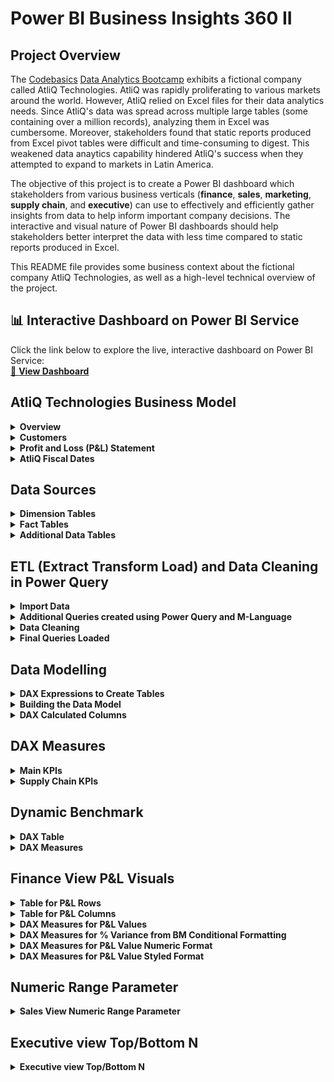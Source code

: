 # Power BI Business Insights 360 II

## Project Overview
The [Codebasics](https://codebasics.io/) [Data Analytics Bootcamp](https://codebasics.io/bootcamps/data-analytics-bootcamp-with-practical-job-assistance) exhibits a fictional company called AtliQ Technologies. AtliQ was rapidly proliferating to various markets around the world. However, AtliQ relied on Excel files for their data analytics needs. Since AtliQ's data was spread across multiple large tables (some containing over a million records), analyzing them in Excel was cumbersome. Moreover, stakeholders found that static reports produced from Excel pivot tables were difficult and time-consuming to digest. This weakened data anaytics capability hindered AtliQ's success when they attempted to expand to markets in Latin America.

The objective of this project is to create a Power BI dashboard which stakeholders from various business verticals (**finance**, **sales**, **marketing**, **supply chain**, and **executive**) can use to effectively and efficiently gather insights from data to help inform important company decisions. The interactive and visual nature of Power BI dashboards should help stakeholders better interpret the data with less time compared to static reports produced in Excel.

This README file provides some business context about the fictional company AtliQ Technologies, as well as a high-level technical overview of the project.


## 📊 Interactive Dashboard on Power BI Service
Click the link below to explore the live, interactive dashboard on Power BI Service:<br>
[🔗 **View Dashboard**](https://app.powerbi.com/view?r=eyJrIjoiN2JkNjFkYWEtZGJjNi00MTAwLTg4NjEtOTAyMjFjZmM4ZGZlIiwidCI6ImM2ZTU0OWIzLTVmNDUtNDAzMi1hYWU5LWQ0MjQ0ZGM1YjJjNCJ9&pageName=c560809d0bd55033207c)
<br>



## AtliQ Technologies Business Model

<details>
  <summary><b>Overview</b></summary>

AtliQ manufactures computer hardware **products** (e.g., mouse, keyboard, printer, monitor) and then sells them to various **customers** which are stores such as Amazon and Best Buy. Hence, AtliQ's customers are in the form of <ins>store businesses</ins> (e.g., Amazon, Best Buy) and should not be confused with customers in the form of people (i.e., the people purchasing products from Amazon or Best Buy).

</details>

<details>
  <summary><b>Customers</b></summary>

AtliQ's customers are categorized into two different **platforms**:
1. Brick & Motar
   * stores that have physical location(s)
2. E-Commerce
   * stores which only sell products online

AtliQ's customers are categorized into three different **channels**:
1. Retailer
   * Stores not owned by AtliQ (e.g. Amazon, Best Buy)
3. Direct
   * Stores owned by AtliQ. These are AltiQ Exclusive and AtliQ E-Store.
5. Distributor
   * Some markets have laws/regulations which only allow AtliQ to sell products to a distributor type customer within that market. AtliQ sells products to the distributor; the distributor then sells the products to various stores within that market.

</details>

<details>
  <summary><b>Profit and Loss (P&L) Statement</b></summary>

This simplified P&L statement should give a better understanding of AtliQ's business model. In this example, the P&L values are derived from one sale transaction of one product being sold to one customer.
| Line Item | Description | P & L Value Formula | P&L Value Calculation | P & L Value |
| :- | :- | :- | :- | -: |
| Gross Price |  The base price of a product | not applicable | `not applicable` | `$50.00` |
| Pre-Invoice Deduction | For every fiscal year, the sales team determines a<br>pre-invoice deduction percentage for each<br><ins>specific customer</ins>. The pre-invoice deduction<br>percentage is based on AtliQ's relationship and<br>experience with the customer. The pre-invoice<br>deduction is applied to the gross price of the<br>product before it is billed to the customer. In this<br>example, the customer receives a pre-invoice<br>deduction of 10% of gross price. | (Gross Price $) *<br> (Pre&nbsp;Invoice&nbsp;Deduction&nbsp;%) | `$50.00` *<br>`0.10` | `$5.00` |
| Net Invoice Sales | The amount of money that is billed to the<br>customer to obtain the product, after<br>pre invoice deductions are subtracted<br>from gross price. | (Gross Price $) -<br>(Pre&nbsp;Invoice Deduction $) | `$50.00` -<br>`$5.00` | `$45.00` |
| Post-Invoice Deudctions | For&nbsp;each&nbsp;calendar&nbsp;month,&nbsp;the&nbsp;sales&nbsp;team<br>determines&nbsp;a&nbsp;post-invoice&nbsp;deduction&nbsp;percentage<br>based&nbsp;on&nbsp;a&nbsp;<ins>specific&nbsp;customer&nbsp;and&nbsp;product</ins>.&nbsp;For<br>example,&nbsp;if&nbsp;AtliQ&nbsp;sells&nbsp;a&nbsp;product&nbsp;to&nbsp;a&nbsp;customer<br>and&nbsp;that&nbsp;customer&nbsp;agrees&nbsp;to&nbsp;display&nbsp;the&nbsp;product&nbsp;at<br>a&nbsp;prime&nbsp;location&nbsp;within&nbsp;the&nbsp;store&nbsp;during&nbsp;a<br>specific&nbsp;calendar&nbsp;month,&nbsp;AtliQ&nbsp;may&nbsp;pay&nbsp;that<br>customer&nbsp;a&nbsp;post-invoice&nbsp;deduction.&nbsp;AtliQ&nbsp;pays&nbsp;a<br>post-invoice&nbsp;deduction&nbsp;amount&nbsp;as&nbsp;a&nbsp;rebate&nbsp;to&nbsp;the<br>customer&nbsp;after&nbsp;net&nbsp;invoice&nbsp;sales.&nbsp;In&nbsp;this&nbsp;example,<br>the&nbsp;customer&nbsp;receives&nbsp;a&nbsp;post-invoice&nbsp;deduction&nbsp;of<br>20%&nbsp;of&nbsp;net&nbsp;invoice&nbsp;sales. | not applicable | `$45.00` *<br>`0.20` | `$9.00` |
| Net Sales | AtliQ's Revenue | (Net Invoice Sales $) -<br>(Post-Invoice Deudctions $) | `$45.00` -<br>`$9.00` | `$36.00` |
| Cost of Goods Sold (COGS $) | Expenses AtliQ incurs such as manufacturing<br>products, shipping products, and storing products<br>in warehouses. | (Manufacturing Cost $) +<br>(Freight Cost $) +<br>(Other COGS $) | `not applicable` | `$16.00` |
| Gross Margin | AtliQ's Profit after deducing COGS from Net Sales. | (Net Sales $) -<br>(COGS $) | `$36.00` -<br>`$16.00` | `$20.00` |
| Operational Expenses | Expenses AtliQ incurs from activities such as<br>advertising and promotions of products<br>performed by the marketing team. | (Ads & Promotions $) +<br>(Other&nbsp;Operational&nbsp;Expense&nbsp;$) | `not applicable` | `$15.00` |
| Net Profit | AtliQ's Profit after deducting operational expenses<br>from gross margin. | (Gross Margin $) -<br>(Operational Expenses $) | `$20.00` -<br>`$15.00` | `$5.00` |

</details>


<details>
  <summary><b>AtliQ Fiscal Dates</b></summary>

AtliQ's fiscal year begins in September and ends in August the following year. The example below shows AtliQ's fiscal dates for fiscal year 2021 compared to calendar dates.
| 	Calendar Month and Year	 | 	AtliQ Fiscal Year	 | 	AtliQ Fiscal Month Number | 	AtliQ Fiscal Quarter	 |
| 	-:	 | 	-:	 | 	-:	 | 	-:	 |
| 	September 2020	 | 	2021	 | 	1	 | 	Q1	 |
| 	October 2020	 | 	2021	 | 	2	 | 	Q1	 |
| 	November 2020	 | 	2021	 | 	3	 | 	Q1	 |
| 	December 2020	 | 	2021	 | 	4	 | 	Q2	 |
| 	January 2021	 | 	2021	 | 	5	 | 	Q2	 |
| 	February 2021	 | 	2021	 | 	6	 | 	Q2	 |
| 	March 2021	 | 	2021	 | 	7	 | 	Q3	 |
| 	April 2021	 | 	2021	 | 	8	 | 	Q3	 |
| 	May 2021	 | 	2021	 | 	9	 | 	Q3	 |
| 	June 2021	 | 	2021	 | 	10	 | 	Q4	 |
| 	July 2021	 | 	2021	 | 	11	 | 	Q4	 |
| 	August 2021	 | 	2021	 | 	12	 | 	Q4	 |

</details>




## Data Sources

<details>
  <summary><b>Dimension Tables</b></summary>

AtliQ's data engineers prepared various dimension tables and stored them in a MySQL database schema. Sample records from each dimension table are provided below.

**dim_market**
| market | sub_zone | region |
| :- | :- | :- |
| Japan | ROA | APAC |
| Sweden | NE | EU |
| Brazil | LATAM | LATAM |

Notes:
* `market` is a primary key field.

**dim_customer**
| customer_code | customer         | market       | platform        | channel    |
|:--------------|:-----------------|:-------------|:-----------------|:-----------|
| 90022081      | Amazon           | USA          | E-Commerce       | Retailer   |
| 90023023      | Amazon           | Canada       | E-Commerce       | Retailer   |
| 90004067      | Amazon           | Japan        | E-Commerce       | Retailer   |
| 90022082      | Amazon           | USA          | E-Commerce       | Retailer   |
| 90023030      | Amazon           | Canada       | E-Commerce       | Retailer   |
| 90004068      | Amazon           | Japan        | E-Commerce       | Retailer   |
| 90006156      | Amazon           | Philiphines  | E-Commerce       | Retailer   |
| 90007197      | Amazon           | South Korea  | E-Commerce       | Retailer   |
| 70022085      | Atliq e Store    | USA          | E-Commerce       | Direct     |
| 70023032      | Atliq e Store    | Canada       | E-Commerce       | Direct     |
| 70004070      | Atliq e Store    | Japan        | E-Commerce       | Direct     |
| 70006158      | Atliq e Store    | Philiphines  | E-Commerce       | Direct     |
| 70007199      | Atliq e Store    | South Korea  | E-Commerce       | Direct     |
| 70022084      | AltiQ Exclusive  | USA          | Brick & Mortar   | Direct     |
| 70023031      | AltiQ Exclusive  | Canada       | Brick & Mortar   | Direct     |
| 70004069      | AltiQ Exclusive  | Japan        | Brick & Mortar   | Direct     |
| 70006157      | AltiQ Exclusive  | Philiphines  | Brick & Mortar   | Direct     |
| 70007198      | AltiQ Exclusive  | South Korea  | Brick & Mortar   | Direct     |
| 90022078      | Costco           | USA          | Brick & Mortar   | Retailer   |
| 90023027      | Costco           | Canada       | Brick & Mortar   | Retailer   |
| 90022080      | Staples          | USA          | Brick & Mortar   | Retailer   |
| 90023029      | Staples          | Canada       | Brick & Mortar   | Retailer   |
| 80001019      | Neptune          | China        | Brick & Mortar   | Distributor|
| 80006154      | Synthetic        | Philiphines  | Brick & Mortar   | Distributor|

Notes:
`customer_code` is a primary key field. 

**dim_product**
| product_code  | division | segment     | category                     | product           | variant        |
|:--------------|:---------|:------------|:-----------------------------|:------------------|:---------------|
| A0721150401   | P & A    | Peripherals | Graphic Card                 | AQ GT 21          | Standard       |
| A0721150402   | P & A    | Peripherals | Graphic Card                 | AQ GT 21          | Plus 1         |
| A0721150403   | P & A    | Peripherals | Graphic Card                 | AQ GT 21          | Plus 2         |
| A0721150404   | P & A    | Peripherals | Graphic Card                 | AQ GT 21          | Premium        |
| A3119150301   | P & A    | Accessories | Keyboard                     | AQ Gamers         | Standard 1     |
| A3119150302   | P & A    | Accessories | Keyboard                     | AQ Gamers         | Standard 2     |
| A3119150303   | P & A    | Accessories | Keyboard                     | AQ Gamers         | Plus 1         |
| A3120150304   | P & A    | Accessories | Keyboard                     | AQ Gamers         | Plus 2         |
| A3120150305   | P & A    | Accessories | Keyboard                     | AQ Gamers         | Premium 1      |
| A3120150306   | P & A    | Accessories | Keyboard                     | AQ Gamers         | Premium 2      |
| A4118110101   | PC       | Notebook    | Personal Laptop              | AQ Aspiron        | Standard Grey  |
| A4118110102   | PC       | Notebook    | Personal Laptop              | AQ Aspiron        | Standard Blue  |
| A4118110103   | PC       | Notebook    | Personal Laptop              | AQ Aspiron        | Standard Red   |
| A4118110104   | PC       | Notebook    | Personal Laptop              | AQ Aspiron        | Plus Grey      |
| A4118110105   | PC       | Notebook    | Personal Laptop              | AQ Aspiron        | Plus Blue      |
| A4118110106   | PC       | Notebook    | Personal Laptop              | AQ Aspiron        | Plus Red       |
| A4118110107   | PC       | Notebook    | Personal Laptop              | AQ Aspiron        | Premium Black  |
| A6419160301   | N & S    | Storage     | External Solid State Drives  | AQ Clx1           | Standard       |
| A6419160302   | N & S    | Storage     | External Solid State Drives  | AQ Clx1           | Plus           |
| A6419160303   | N & S    | Storage     | External Solid State Drives  | AQ Clx1           | Premium        |
| A7118160101   | N & S    | Networking  | Wi fi extender               | AQ Wi Power Dx1   | Standard       |
| A7119160102   | N & S    | Networking  | Wi fi extender               | AQ Wi Power Dx1   | Plus           |
| A7119160103   | N & S    | Networking  | Wi fi extender               | AQ Wi Power Dx1   | Premium        |

Notes:
`product_code` is a primary key field.

</details>


<details>
  <summary><b>Fact Tables</b></summary>

AtliQ's data engineers prepared various fact tables and stored them in a MySQL database schema. Sample records from each fact table are provided below.

**fact_forecast_monthly**
| date       | product_code  | division | category                   | product     | customer_code | customer_name         | market    | platform      | channel  | forecast_quantity |
|-----------:|:--------------|:---------|:---------------------------|:------------|:--------------|:----------------------|:----------|:--------------|:---------|------------------:|
| 2019-09-01 | A6218160101   | N & S    | External Solid State Drives | AQ Digit SSD| 70008169      | AltiQ Exclusive       | Australia | Brick & Mortar| Direct   | 318               |
| 2019-09-01 | A6218160101   | N & S    | External Solid State Drives | AQ Digit SSD| 90008165      | Forward Stores        | Australia | Brick & Mortar| Retailer | 69                |
| 2019-09-01 | A6218160101   | N & S    | External Solid State Drives | AQ Digit SSD| 90008166      | Sound                 | Australia | Brick & Mortar| Retailer | 269               |
| 2019-09-01 | A6218160101   | N & S    | External Solid State Drives | AQ Digit SSD| 90008167      | Electricalsocity      | Australia | Brick & Mortar| Retailer | 215               |
| 2019-09-01 | A6218160101   | N & S    | External Solid State Drives | AQ Digit SSD| 70008170      | Atliq e Store         | Australia | E-Commerce    | Direct   | 504               |
| 2019-09-01 | A6218160101   | N & S    | External Solid State Drives | AQ Digit SSD| 90020097      | Atlas Stores          | Austria   | Brick & Mortar| Retailer | 7                 |
| 2019-09-01 | A6218160101   | N & S    | External Solid State Drives | AQ Digit SSD| 90020098      | Electricalsquipo Stores| Austria   | Brick & Mortar| Retailer | 2                 |
| 2019-09-01 | A6218160101   | N & S    | External Solid State Drives | AQ Digit SSD| 90020099      | Integration Stores    | Austria   | Brick & Mortar| Retailer | 2                 |
| 2019-09-01 | A6218160101   | N & S    | External Solid State Drives | AQ Digit SSD| 90020101      | Euronics              | Austria   | Brick & Mortar| Retailer | 3                 |
| 2019-09-01 | A6218160101   | N & S    | External Solid State Drives | AQ Digit SSD| 90020102      | Fnac-Darty            | Austria   | Brick & Mortar| Retailer | 7                 |

Notes:
* This table contains data on the forecasted quantity of sold products for specific customers, on a monthly level
* The data engineer provided this table in **denormalized** format
* The columns `date`, `product_code`, and `customer_code` make up a **composite primary key**
* Data for monthly forecast of quantity of products sold is available from the beginning of fiscal year 2018 to the end of fiscal year 2022 (September 2017 - August 2022)


**fact_sales_monthly**
| date       | product_code  | division | category                   | product     | customer_code | customer_name         | market    | platform      | channel  | sold_quantity |
|-----------:|:--------------|:---------|:---------------------------|:------------|:--------------|:----------------------|:----------|:--------------|:---------|--------------:|
| 2019-09-01 | A6218160101   | N & S    | External Solid State Drives | AQ Digit SSD| 70008169      | AltiQ Exclusive       | Australia | Brick & Mortar| Direct   | 158           |
| 2019-09-01 | A6218160101   | N & S    | External Solid State Drives | AQ Digit SSD| 90008165      | Forward Stores        | Australia | Brick & Mortar| Retailer | 348           |
| 2019-09-01 | A6218160101   | N & S    | External Solid State Drives | AQ Digit SSD| 90008166      | Sound                 | Australia | Brick & Mortar| Retailer | 243           |
| 2019-09-01 | A6218160101   | N & S    | External Solid State Drives | AQ Digit SSD| 90008167      | Electricalsocity      | Australia | Brick & Mortar| Retailer | 261           |
| 2019-09-01 | A6218160101   | N & S    | External Solid State Drives | AQ Digit SSD| 70008170      | Atliq e Store         | Australia | E-Commerce    | Direct   | 138           |
| 2019-09-01 | A6218160101   | N & S    | External Solid State Drives | AQ Digit SSD| 90020097      | Atlas Stores          | Austria   | Brick & Mortar| Retailer | 2             |
| 2019-09-01 | A6218160101   | N & S    | External Solid State Drives | AQ Digit SSD| 90020098      | Electricalsquipo Stores| Austria   | Brick & Mortar| Retailer | 6             |
| 2019-09-01 | A6218160101   | N & S    | External Solid State Drives | AQ Digit SSD| 90020099      | Integration Stores    | Austria   | Brick & Mortar| Retailer | 4             |
| 2019-09-01 | A6218160101   | N & S    | External Solid State Drives | AQ Digit SSD| 90020101      | Euronics              | Austria   | Brick & Mortar| Retailer | 3             |
| 2019-09-01 | A6218160101   | N & S    | External Solid State Drives | AQ Digit SSD| 90020102      | Fnac-Darty            | Austria   | Brick & Mortar| Retailer | 6             |


Notes:
* This table contains data on the actual sold quantity of products for specific customers, on a monthly level
* The data engineer provided this table in **denormalized** format
* The columns `date`, `product_code`, and `customer_code` make up a **composite primary key**
* Data for monthly quantity of products actually sold is available from the beginning of fiscal year 2018 (September 2017) to December 2021


**freight_cost**
| 	market	 | 	fiscal_year	 | 	freight_pct	 | 	other_cost_pct	 |
| 	:-	 | 	-:	 | 	-:	 | 	-:	 |
| 	Australia	 | 	2018	 | 	0.0188	 | 	0.005	 |
| 	Australia	 | 	2019	 | 	0.0304	 | 	0.0048	 |
| 	Australia	 | 	2020	 | 	0.0254	 | 	0.0043	 |
| 	Australia	 | 	2021	 | 	0.0254	 | 	0.0043	 |
| 	Australia	 | 	2022	 | 	0.0254	 | 	0.0043	 |
| 	Bangladesh	 | 	2018	 | 	0.0219	 | 	0.0058	 |
| 	Bangladesh	 | 	2019	 | 	0.0249	 | 	0.0053	 |
| 	Bangladesh	 | 	2020	 | 	0.0258	 | 	0.0035	 |
| 	Bangladesh	 | 	2021	 | 	0.0258	 | 	0.0035	 |
| 	Bangladesh	 | 	2022	 | 	0.0258	 | 	0.0035	 |

Notes:
* Freight cost is one component of COGS. This table contains data at a fiscal year level on freight cost (as a percentage of net sales) for each specific market.
* The columns `market` and `fiscal_year` make up a **composite primary key**


**gross_price**
| product_code  | fiscal_year | gross_price |
|:--------------|------------:|------------:|
| A0118150103   | 2018        | 19.363      |
| A0118150103   | 2019        | 19.3442     |
| A0118150103   | 2020        | 22.1317     |
| A0118150103   | 2021        | 21.7795     |
| A0118150103   | 2022        | 23.992      |
| A0118150104   | 2018        | 19.5743     |
| A0118150104   | 2019        | 18.5072     |
| A0118150104   | 2020        | 20.7734     |
| A0118150104   | 2021        | 22.9729     |
| A0118150104   | 2022        | 23.6298     |

Notes:
* Gross price is the base price of a product. This table contains data on the gross price of each specific product on a fiscal year level. 
* The columns `product_code` and `fiscal_year` make up a **composite primary key**


**manufacturing_cost**
| product_code  | cost_year | manufacturing_cost |
|:--------------|----------:|-------------------:|
| A0118150103   | 2018      | 5.9469             |
| A0118150103   | 2019      | 5.5306             |
| A0118150103   | 2020      | 6.3264             |
| A0118150103   | 2021      | 6.59               |
| A0118150103   | 2022      | 7.1831             |
| A0118150104   | 2018      | 5.8958             |
| A0118150104   | 2019      | 5.4242             |
| A0118150104   | 2020      | 6.4789             |
| A0118150104   | 2021      | 6.8199             |
| A0118150104   | 2022      | 7.3655             |

Notes:
* Manufacturing cost is one component of COGS. This table contains data at a fiscal year level on manufacturing cost ($) for one unit quantity of each specific product.
* The columns `product_code` and `cost_year` make up a **composite primary key**.



**post_invoice_deductions**
| customer_code | product_code   | date       | discounts_pct | other_deductions_pct |
|:--------------|:---------------|-----------:|--------------:|---------------------:|
| 70002017      | A0118150103    | 2021-09-01 | 0.284819951   | 0.070015705          |
| 70002017      | A0118150103    | 2021-10-01 | 0.221476421   | 0.097933181          |
| 70002017      | A0118150104    | 2021-09-01 | 0.243071646   | 0.071690918          |
| 70002017      | A0118150104    | 2021-10-01 | 0.280381778   | 0.099631078          |
| 70002017      | A0219150201    | 2021-09-01 | 0.256135122   | 0.066692363          |
| 70002017      | A0219150201    | 2021-10-01 | 0.268149981   | 0.077287177          |

Notes:
* This table contains data on post invoice deductions (as a percentage of net invoice sales) of a product for a specific customer, on a monthly level.
* The columns `customer_code`, `product_code` and `date` make up a **composite primary key**.

**pre_invoice_deductions**
| customer_code | fiscal_year | pre_invoice_discount_pct |
|:--------------|------------:|--------------------------:|
| 70002017      | 2018        | 0.0824421975              |
| 70002017      | 2019        | 0.0776586135              |
| 70002017      | 2020        | 0.0734578107              |
| 70002017      | 2021        | 0.0702694757              |
| 70002017      | 2022        | 0.1056778298              |
| 70002018      | 2018        | 0.2955677085              |
| 70002018      | 2019        | 0.2576548034              |
| 70002018      | 2020        | 0.2254809791              |
| 70002018      | 2021        | 0.2061071236              |
| 70002018      | 2022        | 0.2930927104              |

Notes:
* This table contains data on pre invoice deductions (as a percentage of gross price) for each specific customer, on a fiscal year level.
* The columns `customer_code`, and `fiscal_year` make up a **composite primary key**.

</details>



<details>
  <summary><b>Additional Data Tables</b></summary>

### Additional Data Tables
Additional data tables were provided in stakeholder meetings. Sample records from each table are provided below.

**operational_expenses**
| 	market	 | 	fiscal_year	 | 	ads_promotions_pct	 | 	other_operational_expense_pct	 |
| 	:-	 | 	-:	 | 	-:	 | 	-:	 |
| 	Brazil	 | 	2018	 | 	0.11178	 | 	0.17172	 |
| 	Brazil	 | 	2019	 | 	0.156975	 | 	0.21147	 |
| 	Brazil	 | 	2020	 | 	0.14214	 | 	0.185606	 |
| 	Brazil	 | 	2021	 | 	0.1451875	 | 	0.203414	 |
| 	Brazil	 | 	2022	 | 	0.18952	 | 	0.196524	 |
| 	Canada	 | 	2018	 | 	0.141264	 | 	0.363528	 |
| 	Canada	 | 	2019	 | 	0.125895	 | 	0.27489	 |
| 	Canada	 | 	2020	 | 	0.101043	 | 	0.231132	 |
| 	Canada	 | 	2021	 | 	0.143117	 | 	0.283305	 |
| 	Canada	 | 	2022	 | 	0.314356	 | 	0.365959	 |

Notes:
* Provided in .csv format
* This table contains data on operational expenses (as a percentage of net sales) for each specific market, on a fiscal year level.
* The columns `market`, and `fiscal_year` make up a **composite primary key**.

**targets**
| 	market	 | 	month	 | 	ns_target	 | 	gm_target	 | 	np_target	 |
| 	:-	 | 	-:	 | 	-:	 | 	-:	 | 	-:	 |
| 	France	 | 	9/1/2021	 | 	$10,198,819.89	 | 	$3,346,388.95	 | 	-$725,768.42	 |
| 	France	 | 	10/1/2021	 | 	$15,549,771.95	 | 	$4,403,518.54	 | 	-$1,422,866.33	 |
| 	France	 | 	11/1/2021	 | 	$15,904,636.14	 | 	$6,218,833.51	 | 	-$916,393.33	 |
| 	France	 | 	12/1/2021	 | 	$17,697,536.05	 | 	$4,805,448.09	 | 	-$1,607,007.06	 |
| 	Indonesia	 | 	9/1/2021	 | 	$8,064,974.87	 | 	$2,796,600.63	 | 	-$1,089,126.47	 |
| 	Indonesia	 | 	10/1/2021	 | 	$10,900,556.90	 | 	$3,853,546.03	 | 	-$1,278,820.63	 |
| 	Indonesia	 | 	11/1/2021	 | 	$11,918,830.63	 | 	$4,232,776.48	 | 	-$1,673,999.76	 |
| 	Indonesia	 | 	12/1/2021	 | 	$12,657,658.69	 | 	$4,186,339.00	 | 	-$2,248,949.51	 |

Notes:
* Provided in .xlsx format
* Target data only available for fiscal year 2022
* This table contains data on benchmark targets set by AtliQ (for net sales, gross margin, and net profit). Target data is available for each specific market on a monthly level.
* The columns `market`, and `month` make up a **composite primary key**.

**marketshare**
| 	sub_zone	 | 	category	 | 	fy_desc	 | 	total_market_sales_$	 | 	atliq_sales_$	 | 	dale_sales_$	 | 	innovo_sales_$	 | 	pacer_sales_$	 | 	bp_sales_$	 | 	others_sales_$	 |
| 	:-	 | 	:-	 | 	-:	 | 	-:	 | 	-:	 | 	-:	 | 	-:	 | 	-:	 | 	-:	 | 	-:	 |
| 	LATAM	 | 	Business&nbsp;Laptop	 | 	2019	 | 	1084.4776	 | 	0.286	 | 	255.9367136	 | 	117.7308883	 | 	82.41162178	 | 	57.68813525	 | 	570.4242411	 |
| 	LATAM	 | 	Business Laptop	 | 	2020	 | 	1523.0215	 | 	1.04346	 | 	319.834515	 | 	102.3470448	 | 	84.94804718	 | 	54.24393374	 | 	960.6044993	 |
| 	LATAM	 | 	Business Laptop	 | 	2021	 | 	1813.3458	 | 	1.34904	 | 	377.1759264	 | 	128.239815	 | 	93.61506493	 | 	55.14312044	 | 	1157.822833	 |
| 	LATAM	 | 	Business Laptop	 | 	2022	 | 	2782.7793	 | 	10.44978	 | 	550.9903014	 | 	333.3491323	 | 	136.6731443	 | 	350.016589	 | 	1401.300353	 |
| 	LATAM	 | 	Gaming Laptop	 | 	2019	 | 	1178.78	 | 	0.05588	 | 	278.19208	 | 	111.276832	 | 	50.0745744	 | 	57.86395264	 | 	681.316681	 |
| 	LATAM	 | 	Gaming Laptop	 | 	2020	 | 	1799.9345	 | 	0.15862	 | 	435.584149	 | 	150.2765314	 | 	132.2433476	 | 	94.67421479	 | 	986.9976372	 |
| 	LATAM	 | 	Gaming Laptop	 | 	2021	 | 	2417.7944	 | 	0.83688	 | 	469.0521136	 | 	197.0018877	 | 	133.9612836	 | 	161.5415479	 | 	1455.400687	 |
| 	LATAM	 | 	Gaming Laptop	 | 	2022	 | 	3091.977	 | 	8.40752	 | 	927.5931	 | 	389.589102	 | 	179.2109869	 | 	331.1507367	 | 	1256.025554	 |

Notes:
* Provided in .xlsx format
* This table contains data on the marketshare of various personal computer (PC) manufacturers (atliq, dale, innovo, pacer, bp). This marketshare data is available for each specific sub zone, product category (PC type product categories only) and fiscal year.
</details>











## ETL (Extract Transform Load) and Data Cleaning in Power Query


<details>
  <summary><b>Import Data</b></summary>

The data tables from MySQL, .csv, and .xlsx were imported into **Power Query**:</br>
![image alt](https://raw.githubusercontent.com/mike-li8/Power-BI-Business-Insights-360-II/refs/heads/main/Screenshots/PowerQuery%20Initial%20Import.PNG)
</details>


<details>
  <summary><b>Additional Queries created using Power Query and M-Language</b></summary>

### Add step to query: `fact_forecast_monthly`
Remove unnecessary redundant columns:
```
= Table.SelectColumns(fact_forecast_monthly, {"date", "product_code", "customer_code", "forecast_quantity"})
```
Sample records from query result:</br>
![image alt](https://raw.githubusercontent.com/mike-li8/Power-BI-Business-Insights-360-II/refs/heads/main/Screenshots/Forecast_Monthly%20remove%20redundant%20columns.PNG)


### Add step to query: `fact_sales_monthly`
Remove unnecessary redundant columns:
```
= Table.SelectColumns(fact_sales_monthly,{"date", "product_code", "customer_code", "sold_quantity"})
```
Sample records from query result:</br>
![image alt](https://raw.githubusercontent.com/mike-li8/Power-BI-Business-Insights-360-II/refs/heads/main/Screenshots/Sales_Monthly%20remove%20redundant%20columns.PNG)


### Create new query: `Last_Sales_Month`
Create a new query to generate a single date value representing the last month sales data is available in the table `fact_sales_monthly`:

```
let
    LastSalesMonth = List.Max(fact_sales_monthly[date])
in
    LastSalesMonth
```
Query result:</br>
![image alt](https://raw.githubusercontent.com/mike-li8/Power-BI-Business-Insights-360-II/refs/heads/main/Screenshots/last%20sales%20month%20query%20result.PNG)


### Create new query: `Refresh Date`
Create new query to generate a single date value representing the latest day the refresh button was pressed for this dashboard:
```
= DateTime.Date(DateTime.LocalNow())
```



### Create new query: `Combine Sales and Forecast`
```
let
    // Filter the forecast table to only include records with dates where sales data is not avaliable
    #"FilterForecastTable" = Table.SelectRows(fact_forecast_monthly, each [date] > Last_Sales_Month),

    // Rename sold_quanity column in sales table to Qty
    #"Rename sold_quantity to Qty" = Table.RenameColumns(fact_sales_monthly, {{"sold_quantity", "Qty"}}),

    // Rename forecast_quantity column in forecast table to Qty
    #"Rename forecast_quantity to Qty" = Table.RenameColumns(fact_forecast_monthly, {{"forecast_quantity", "Qty"}}),

    // Union of Sales and Forecast tables
    UnionSalesForecast = Table.Combine({#"Rename sold_quantity to Qty", #"Rename forecast_quantity to Qty"})
in
    UnionSalesForecast
```
Sample records from query result:<br>
![image alt](https://raw.githubusercontent.com/mike-li8/Power-BI-Business-Insights-360-II/refs/heads/main/Screenshots/Combined%20Sales%20and%20Forecast.PNG)

`Combine Sales and Forecast` query combines the `fact_sales_monthly` query with the `fact_forecast_monthly` query based on the diagram below (similar to SQL Union):
![image alt](https://raw.githubusercontent.com/mike-li8/Power-BI-Business-Insights-360-II/refs/heads/main/Screenshots/Combined%20Sales%20and%20Forecast%20Diagram.PNG)

`Combine Sales and Forecast` contains:
1. All sales data from `fact_sales_monthly` up to and including the last sales month (December 2021).
2. Forecasted sales data from `fact_forecast_monthly` starting from January 2022 onwards.


### Create new query: `Fact_Actuals_Estimates`
* Left join `Combine Sales and Forecast` with `gross_price`
* Left join `Combine Sales and Forecast` with `pre_invoice_deductions`
* Add calculated column for gross sales
* Add calculated column for net invoice sales

```
let
    // Add fiscal year column to act as a key field matching records for a left join
    #"Add fiscal year column" = Table.AddColumn(#"Combine Sales and Forecast", "fiscal_year", each Date.Year(Date.AddMonths([date],4))),
    #"Changed fiscal_year column datatype" = Table.TransformColumnTypes(#"Add fiscal year column",{{"fiscal_year", type text}}),

    // Left join with gross_price table
    #"Left Join with gross_price" = Table.NestedJoin(#"Changed fiscal_year column datatype", {"product_code", "fiscal_year"}, gross_price, {"product_code", "fiscal_year"}, "gross_price", JoinKind.LeftOuter),
    #"Expanded gross_price" = Table.ExpandTableColumn(#"Left Join with gross_price", "gross_price", {"gross_price"}, {"gross_price"}),

    // Calculated column for gross_sales_amount
    #"Calculated Column for gross_sales_amount" = Table.AddColumn(#"Expanded gross_price", "gross_sales_amount", each [Qty] * [gross_price]),

    // Left join with pre_invoice_deductions table
    #"Left Join with pre_invoice_deductions" = Table.NestedJoin(#"Calculated Column for gross_sales_amount", {"customer_code", "fiscal_year"}, pre_invoice_deductions, {"customer_code", "fiscal_year"}, "pre_invoice_deductions", JoinKind.LeftOuter),
    #"Expanded pre_invoice_deductions" = Table.ExpandTableColumn(#"Left Join with pre_invoice_deductions", "pre_invoice_deductions", {"pre_invoice_discount_pct"}, {"pre_invoice_discount_pct"}),

    // Calculated column for net_invoice_sales_amount
    #"Calculated column for net_invoice_sales_amount" = Table.AddColumn(#"Expanded pre_invoice_deductions", "net_invoice_sales_amount", each [gross_sales_amount] - [gross_sales_amount] * [pre_invoice_discount_pct]),

    // Remove unnecessary columns used to help with the join
    #"Removed unnecessary redundant columns" = Table.RemoveColumns(#"Calculated column for net_invoice_sales_amount",{"fiscal_year", "gross_price", "pre_invoice_discount_pct"}),

    // Set datatypes for columns
    #"Set columns to appropriate datatypes" = Table.TransformColumnTypes(#"Removed unnecessary redundant columns",{{"gross_sales_amount", Currency.Type}, {"net_invoice_sales_amount", Currency.Type}})
in
    #"Set columns to appropriate datatypes"
```
Sample records from query result:</br>
![image alt](https://raw.githubusercontent.com/mike-li8/Power-BI-Business-Insights-360-II/refs/heads/main/Screenshots/Fact_Actuals_Estimates.PNG)




### Create new query: `dim_date`
Create a date dimension table with three columns:
* `date` for each calendar date. This is a primary key field.
* `month` for calendar month (first day of the calendar month)
* `fiscal_year` for AtliQ's fiscal year for each respective calendar date/month
```
let
    // Find minimum date from forecast table
    MinForecastDate = List.Min(fact_forecast_monthly[date]),
    // Find minimum date from sales table
    MinSalesDate = List.Min(fact_sales_monthly[date]),
    // Find the lower of MinForecastDate and MinSalesDate. This is the lowest date in dim_date table.
    StartDate = List.Min({MinForecastDate, MinSalesDate}),

    // Find maximum date from forecast table
    MaxForecastDate = List.Max(fact_forecast_monthly[date]),
    // Find maximum date from sales table
    MaxSalesDate = List.Max(fact_sales_monthly[date]),
    // Find the higher of MaxForecastDate and MaxSalesDate. This is the highest date in dim_date table.
    EndDate = List.Max({MaxForecastDate, MaxSalesDate}),

    // Create a list of dates from StartDate to EndDate and sort ascending
    DateList = List.Dates(StartDate, Duration.Days(EndDate - StartDate) + 1, #duration(1, 0, 0, 0)),
    DateList_SortASC = List.Sort(DateList,Order.Ascending),

    // Convert list of dates to table and assign appropriate datatype to date column
    DateTable = Table.FromList(DateList_SortASC, Splitter.SplitByNothing(), {"date"}),
    #"Changed data type of date column" = Table.TransformColumnTypes(DateTable,{{"date", type date}}),

    // Since data in forecast and sales tables are aggregated on a monthly level,
    // add a month column representing the first day of the month
    #"Add month column" = Table.AddColumn(#"Changed data type of date column", "month", each Date.StartOfMonth([date]), type date),

    // Add column for AtliQ's fiscal year by adding 4 months to the calendar month
    #"Add Fiscal Year column" = Table.AddColumn(#"Add month column", "fiscal_year", each Text.From(Date.Year(Date.AddMonths([month], 4))), type text)

in
    #"Add Fiscal Year column"
```

Sample records from query result:<br>
![image alt](https://raw.githubusercontent.com/mike-li8/Power-BI-Business-Insights-360-II/refs/heads/main/Screenshots/dim_date%20query.PNG)



### Add two steps to query: `Marketshare`
Add two additional steps to the `marketshare` query:
1. Transform the table to make it more suitable for building data model and visuals later.
```
= Table.UnpivotOtherColumns(marketshare, {"sub_zone", "category", "fy_desc", "total_market_sales_$"}, "Manufacturer", "sales_$")
```
2. Remove the text "sales_$" after the "_" delimiter for each manufacturer name.
```
= Table.TransformColumns(marketshare, {{"Manufacturer", each Text.BeforeDelimiter(_, "_"), type text}})
```
Sample records from query result:<br>
![image alt](https://raw.githubusercontent.com/mike-li8/Power-BI-Business-Insights-360-II/refs/heads/main/Screenshots/marketshare%20query.PNG)
</details>

<details>
  <summary><b>Data Cleaning</b></summary>
Data cleaning is a vital step to reduce the likelihood of errors and biases when business stakeholders use the final dashboard to inform the decision-making process.
Various data cleaning tasks were formed using Power Query (this list is not exhaustive):
* Identifying duplicate values and rectifying them with an appropriate method
* Investigating outliers in quantitative fields with business stakeholders and removing them if appropriate.
* Text fields: fixing spelling mistakes, removing extra white space
* Ensuring primary key fields contain unique values
* Ensuring composite primary key fields contain unique combinations of values
* Connecting with business stakeholders to determine an appropriate interpretation of null/blank values and rectifying them with an appropriate method if needed.
</details>

<details>
  <summary><b>Final Queries Loaded</b></summary>
The image below shows the final queries loaded from Power Query to Power BI. To improve query load time, queries not required to build the Power BI dashboard have their load disabled (queries in *italic* in the image below have their load disabled). Queries with their load disabled are either intermediate query steps or queries containing data that are already included in queries with their load enabled.<br>
![image alt](https://raw.githubusercontent.com/mike-li8/Power-BI-Business-Insights-360-II/refs/heads/main/Screenshots/final%20queries%20loaded.PNG)

</details>



## Data Modelling

<details>

  <summary><b>DAX Expressions to Create Tables</b></summary>

To help build the data model, three new dimension tables were created using DAX.

### `fiscal_year` table
```
fiscal_year = ALLNOBLANKROW(dim_date[fiscal_year])
```
![image alt](https://raw.githubusercontent.com/mike-li8/Power-BI-Business-Insights-360-II/refs/heads/main/Screenshots/dax%20fiscal%20year%20table.PNG)

### `sub_zone` table
```
// Unique market sub zones
sub_zone = ALLNOBLANKROW(dim_market[sub_zone])
```
![image alt](https://raw.githubusercontent.com/mike-li8/Power-BI-Business-Insights-360-II/refs/heads/main/Screenshots/subzone%20dax%20table.PNG)

### `category` table
```
// Unique product categories
category = ALLNOBLANKROW(dim_product[category])
```
![image alt](https://raw.githubusercontent.com/mike-li8/Power-BI-Business-Insights-360-II/refs/heads/main/Screenshots/category%20dax%20table.PNG)

</details>



<details>
  <summary><b>Building the Data Model</b></summary>

The image below shows the completed data model (snowflake schema) in Power BI Model View:<br>
![image alt](https://raw.githubusercontent.com/mike-li8/Power-BI-Business-Insights-360-II/refs/heads/main/Screenshots/data%20model%20dax.PNG)
</details>





<details>
  <summary><b>DAX Calculated Columns</b></summary>

To facilitate dashboard building, DAX expressions were used to create new columns in the tables `dim_date`, `dim_products`, and `Fact_Actuals_Estimates`

### Calculated Columns in `dim_date`
```
fiscal_quarter = 
SWITCH(
    TRUE(),
    MONTH(dim_date[date]) IN {9,10,11},
    "Q1",
    MONTH(dim_date[date]) IN {12,1,2},
    "Q2",
    MONTH(dim_date[date]) IN {3,4,5},
    "Q3",
    MONTH(dim_date[date]) IN {6,7,8},
    "Q4"
)
```
```
ytd_ytg = 

VAR current_fiscal_month = MONTH(DATE(YEAR(dim_date[date]), MONTH(dim_date[date]) + 4, 1))

VAR most_recent_calendar_month_with_sales = [Most_Recent_Month_With_Sales_Data]

VAR most_recent_fiscal_month_with_sales =
MONTH(
    DATE(
        YEAR(most_recent_calendar_month_with_sales),
        MONTH(most_recent_calendar_month_with_sales) + 4,
        1
    )
)

RETURN
IF(
    current_fiscal_month <= most_recent_fiscal_month_with_sales,
    "YTD",
    "YTG"
)
```

### Calculated Column in `dim_product`
```
product_and_variant = dim_product[product] & " [" & dim_product[variant] & "]"
```

### Calculated Columns in `Fact_Actuals_Estimates`
```
post_invoice_deduction_amount =
// Retrieve post invoice deduction percent for each row
VAR res = CALCULATE(
    MAX(post_invoice_deductions[discounts_pct]),
    RELATEDTABLE(post_invoice_deductions))

// Calculate post invoice deduction amount for each row
RETURN res * Fact_Actuals_Estimates[net_invoice_sales_amount]
```

```
post_invoice_other_deduction_amount =
// Retrieve other post invoice deduction percent for each row
VAR res = CALCULATE(
    MAX(post_invoice_deductions[other_deductions_pct]), 
    RELATEDTABLE(post_invoice_deductions))

// Calculate other post invoice deduction amount for each row
RETURN res * Fact_Actuals_Estimates[net_invoice_sales_amount]
```

```
// Calculate net sales (revenue) for each row
net_sales_amount = Fact_Actuals_Estimates[net_invoice_sales_amount] - Fact_Actuals_Estimates[post_invoice_deduction_amount] - Fact_Actuals_Estimates[post_invoice_other_deduction_amount]
```

```
manufacturing_cost =
// Retrieve manufacturing cost for each row
var res = CALCULATE(
    MAX(manufacturing_cost[manufacturing_cost]),
    RELATEDTABLE(manufacturing_cost))

// Calculate manufacturing cost for each row
RETURN res * Fact_Actuals_Estimates[Qty]
```

```
freight_cost =
// Retrieve freight cost for each row
var res = CALCULATE(
    MAX(freight_cost[freight_pct]),
    RELATEDTABLE(freight_cost))

// Calculate freight cost for each row
RETURN res * Fact_Actuals_Estimates[net_sales_amount]
```

```
// Retrieve other costs for each row
other_cost = 
var res = CALCULATE(MAX(freight_cost[other_cost_pct]), 
RELATEDTABLE(freight_cost))

// Calculate other costs for each row
RETURN res * Fact_Actuals_Estimates[net_sales_amount]
```

```
// Retrieve ads and promotions costs for each row
ads_promotion = 
var res = CALCULATE(
    MAX('operational_expenses'[ads_promotions_pct]),
    RELATEDTABLE('operational_expenses'))

// Calculate ads and promotions costs for each row
RETURN res * Fact_Actuals_Estimates[net_sales_amount]
```

```
// Retrieve other operational expense costs for each row
other_operational_expense = 
var res = CALCULATE(
    MAX('operational_expenses'[other_operational_expense_pct]),
    RELATEDTABLE('operational_expenses'))

// Calculate other operational expense costs for each row
RETURN res * Fact_Actuals_Estimates[net_sales_amount]
```
</details>













## DAX Measures

<details>
  <summary><b>Main KPIs</b></summary>

Gross Sales
```
GS_$ = SUM(FactActualsEstimates[gross_sales_amount])
```

Net Invoice Sales
```
NIS_$ = SUM(FactActualsEstimates[net_invoice_sales_amount])
```

Pre Invoice Deductions
```
Pre_Invoice_Deduction_$ = [GS_$] - [NIS_$]
```

Post Invoice Deductions
```
Post_Invoice_Deduction_Main_$ = SUM(FactActualsEstimates[post_invoice_deduction_amount])
```
```
Post_Invoice_Deduction_Other_$ = SUM(FactActualsEstimates[post_invoice_other_deduction_amount])
```
```
Post_Invoice_Deduction_Total_$ = [Post_Invoice_Deduction_Main_$] + [Post_Invoice_Deduction_Other_$]
```

Net Sales
```
NS_$ = SUM(FactActualsEstimates[net_sales_amount])
```

Cost of Goods Sold (COGS)
```
Manufacturing_Cost_$ = SUM(FactActualsEstimates[manufacturing_cost])
```
```
Freight_Cost_$ = SUM(FactActualsEstimates[freight_cost])
```
```
Other_Cost_$ = SUM(FactActualsEstimates[other_cost])
```
```
Total_COGS_$ = [Manufacturing_Cost_$] + [Freight_Cost_$] + [Other_Cost_$]
```

Gross Margin
```
GM_$ = [NS_$] - [Total_COGS_$]
```
```
GM_% = DIVIDE([GM_$], [NS_$], 0)
```
```
GM / Unit = DIVIDE([GM_$], SUM(FactActualsEstimates[Qty]), 0)
```

Operational Expenses
```
Ads_&_Promotions_$ = SUM(FactActualsEstimates[ads_promotion])
```
```
Other_Operational_Expense_$ = SUM(FactActualsEstimates[other_operational_expense])
```
```
Total_Operational_Expense_$ = [Ads_&_Promotions_$] + [Other_Operational_Expense_$]
```

Net Profit
```
NP_$ = [GM_$] - [Total_Operational_Expense_$]
```
```
NP_% = DIVIDE([NP_$], [NS_$], 0)
```
```
NP / Unit = DIVIDE([NP_$], SUM(FactActualsEstimates[Qty]), 0)
```

Marketshare
```
AtliQ_PC_Marketshare_% = 

VAR atliq_sales = 
CALCULATE(
    SUM(marketshare[sales_$]),
    marketshare[Manufacturer] = "atliq"
)

VAR total_market_sales = 
CALCULATE(
    SUM(marketshare[total_market_sales_$]),
    marketshare[Manufacturer] = "atliq"
)

RETURN
DIVIDE(
    atliq_sales,
    total_market_sales,
    0
)
```
```
PC_Marketshare_% = 
DIVIDE(
    SUM(marketshare[sales_$]),
    SUM(marketshare[total_market_sales_$]),
    0
)
```

Revenue Contribution %
```
RC_% = 
DIVIDE(
    [NS_$],
    CALCULATE(
        [NS_$],
        ALL(dim_market),
        ALL(dim_customer),
        ALL(dim_product)
    ),
    0
)
```

</details>






<details>
  <summary><b>Supply Chain KPIs</b></summary>

At AtliQ Technologies, supply chain metrics must be calculated for **each product on a montly level**. The screenshot below gives an example of how supply chain metrics are calculated for **one specific product** for a given fiscal year.
![image alt](https://raw.githubusercontent.com/mike-li8/Power-BI-Business-Insights-360-II/refs/heads/main/Screenshots/SupplyChain%20Example.PNG)


Last Sales Month
```
Most_Recent_Month_With_Sales_Data = MAX(LastSalesMonth[LastSalesMonth])
```

Sold Quantity
```
Sold_Quantity = 
CALCULATE(
    SUM(FactActualsEstimates[Qty]),
    FILTER(
        FactActualsEstimates,
        FactActualsEstimates[date] <= [Most_Recent_Month_With_Sales_Data]
    )
)
```

Forecasted Quantity
```
Forecasted_Quantity = 
CALCULATE(
    SUM(fact_forecast_monthly[forecast_quantity]),
    FILTER(
        fact_forecast_monthly,
        fact_forecast_monthly[date] <= [Most_Recent_Month_With_Sales_Data]
    )
)
```

Net Error and Inventory Risk
```
Net_Error = 
IF(
    ISBLANK([Sold_Quantity]) || ISBLANK([Forecasted_Quantity]),
    BLANK(),
    [Forecasted_Quantity] - [Sold_Quantity]
)
```
```
Inventory_Risk = 
SWITCH(
    TRUE(),
    ISBLANK([Sold_Quantity]) || ISBLANK([Forecasted_Quantity]),
    BLANK(),
    [Net_Error] > 0,
    "🔼 EI",
    [Net_Error] = 0,
    "PI",
    [Net_Error] < 0,
    "🚫 OOS"
)
```

Absolute Error
```
ABS_Error = 

VAR result = 
SUMX(
    DISTINCT(dim_date[month]),
    SUMX(
        DISTINCT(dim_product[product_code]),
        ABS([Net_Error])
    )
)

RETURN
IF(
    ISBLANK([Sold_Quantity]) || ISBLANK([Forecasted_Quantity]),
    BLANK(),
    result
)
```
```
ABS_Error_% = 

VAR result = 
DIVIDE(
    [ABS_Error],
    [Forecasted_Quantity],
    0
)

RETURN
IF(
    ISBLANK([Sold_Quantity]) || ISBLANK([Forecasted_Quantity]),
    BLANK(),
    result
)
```

Forecast Accuracy %
```
Forecast_Accuracy_% = 
IF(
    ISBLANK([ABS_Error_%]),
    BLANK(),
    1 - [ABS_Error_%]
)
```

</details>

## Dynamic Benchmark
<details>
  <summary><b>DAX Table</b></summary>
This dashboard enables users to compare certain KPIs against two types of benchmarks. A toggle switch allows users to switch between the following benchmark options:
1.	Year-over-Year (YoY) – Compares KPI values for the current time period to the same time period in the previous year.
2.	Target – Compares current KPI values to predefined business targets set by stakeholders.


To create this toggle switch (using slicer visual):<br>
![image alt](https://raw.githubusercontent.com/mike-li8/Power-BI-Business-Insights-360-II/refs/heads/main/Screenshots/BM%20toggle%20switch.PNG)<br>
where the user can choose which benchmark to show, a DAX calculated table `Benchmark_Switch_Table` was created:
```
Benchmark_Switch_Table = 
UNION(
    ROW("Primary_Key", 1, "Selection", "YoY"),
    ROW("Primary_Key", 2, "Selection", "Target")
)
```
![image alt](https://raw.githubusercontent.com/mike-li8/Power-BI-Business-Insights-360-II/refs/heads/main/Screenshots/BM%20Switch%20table.PNG)

</details>

<details>
  <summary><b>DAX Measures</b></summary>

**Filter Context Check**
Target benchmark data is only avaliable for the following KPIs: net sales, gross margin, and net profit. Since target data is only avaliable at the market level, the target benchmark should not be displayed when more granular filters such as products or customers are applied. To enforce this logic, the following DAX expression is used to check the filter context:
```
Customer_Product_FilterContext_Check = ISCROSSFILTERED(dim_product[product]) || ISFILTERED(dim_customer[customer])
```
When this measure returns true, it is not appropriate to display the target benchmark values related to net sales, gross margin, and net profit.

**Net Sales Benchmark Measures**
```
NS_$_SPLY = 
CALCULATE(
    [NS_$],
    SAMEPERIODLASTYEAR(dim_date[date])
)
```
```
NS_$_Target = 

VAR target = SUM(fact_targets[ns_target])

RETURN
IF(
    [Customer_Product_FilterContext_Check],
    BLANK(),
    target
)
```
```
NS_$_BM = 
SWITCH(
    TRUE(),
    SELECTEDVALUE('Benchmark_Switch_Table'[Primary_Key]) = 1, [NS_$_SPLY],
    SELECTEDVALUE('Benchmark_Switch_Table'[Primary_Key]) = 2, [NS_$_Target]
)
```
```
NS_$ Percentage Variance from BM = 

VAR result = DIVIDE([NS_$] - [NS_$_BM], ABS([NS_$_BM]), 0)

RETURN
IF(
    ISBLANK([NS_$]) || ISBLANK([NS_$_BM]),
    BLANK(),
    result
)
```

**Gross Margin Benchmark Measures**
```
GM_$_Target = 

VAR target = SUM(fact_targets[gm_target])

RETURN
IF(
    [Customer_Product_FilterContext_Check],
    BLANK(),
    target
)
```

**Gross Margin % Benchmark Measures**
```
GM_%_Target = 

VAR target = 
DIVIDE(
    SUM(fact_targets[gm_target]),
    SUM(fact_targets[ns_target]),
    0
)

RETURN
IF(
    [Customer_Product_FilterContext_Check],
    BLANK(),
    target
)
```
```
GM_%_SPLY = 
CALCULATE(
    [GM_%],
    SAMEPERIODLASTYEAR(dim_date[date])
)
```
```
GM_%_BM = 
SWITCH(
    TRUE(),
    SELECTEDVALUE('Benchmark_Switch_Table'[Primary_Key]) = 1, [GM_%_SPLY],
    SELECTEDVALUE('Benchmark_Switch_Table'[Primary_Key]) = 2, [GM_%_Target]
)
```
```
GM_% Variance from BM = 

VAR result = [GM_%] - [GM_%_BM]

RETURN
IF(
    ISBLANK([GM_%]) || ISBLANK([GM_%_BM]),
    BLANK(),
    result
)
```
```
GM_% Percentage Variance from BM = 

VAR result = DIVIDE([GM_% Variance from BM], ABS([GM_%_BM]), 0)

RETURN
IF(
    ISBLANK([GM_% Variance from BM]) || ISBLANK([GM_%_BM]),
    BLANK(),
    result
)
```

**Net Profit Benchmark Measures**
```
NP_$_Target = 

VAR target = SUM(fact_targets[np_target])

RETURN
IF(
    [Customer_Product_FilterContext_Check],
    BLANK(),
    target
)
```


**Net Profit % Benchmark Measures**
```
NP_%_SPLY = 
CALCULATE(
    [NP_%],
    SAMEPERIODLASTYEAR(dim_date[date])
)
```
```
NP_%_Target = 

VAR target = 
DIVIDE(
    SUM(fact_targets[np_target]),
    SUM(fact_targets[ns_target]),
    0
)

RETURN
IF(
    [Customer_Product_FilterContext_Check],
    BLANK(),
    target
)
```
```
NP_%_BM = 
SWITCH(
    TRUE(),
    SELECTEDVALUE('Benchmark_Switch_Table'[Primary_Key]) = 1, [NP_%_SPLY],
    SELECTEDVALUE('Benchmark_Switch_Table'[Primary_Key]) = 2, [NP_%_Target]
)
```
```
NP_% Variance from BM = 

VAR result = [NP_%] - [NP_%_BM]

RETURN
IF(
    ISBLANK([NP_%]) || ISBLANK([NP_%_BM]),
    BLANK(),
    result
)
```
```
NP_% Percentage Variance from BM = 

VAR result = DIVIDE([NP_% Variance from BM], ABS([NP_%_BM]), 0)

RETURN
IF(
    ISBLANK([NP_% Variance from BM]) || ISBLANK([NP_%_BM]),
    BLANK(),
    result
)
```

**Supply Chain Benchmark Measures**
YoY is the only benchmark available and/or applicable to supply chain KPIs.
```
Net_Error_SPLY = 
CALCULATE(
    [Net_Error],
    SAMEPERIODLASTYEAR(dim_date[date])
)
```
```
Net_Error_BM = 
SWITCH(
    TRUE(),
    SELECTEDVALUE('Benchmark_Switch_Table'[Primary_Key]) = 1, [Net_Error_SPLY],
    SELECTEDVALUE('Benchmark_Switch_Table'[Primary_Key]) = 2, BLANK()
)
```
```
ABS_Error_SPLY = 
CALCULATE(
    [ABS_Error],
    SAMEPERIODLASTYEAR(dim_date[date])
)
```
```
ABS_Error_BM = 

SWITCH(
    TRUE(),
    SELECTEDVALUE('Benchmark_Switch_Table'[Primary_Key]) = 1, [ABS_Error_SPLY],
    SELECTEDVALUE('Benchmark_Switch_Table'[Primary_Key]) = 2, BLANK()
)
```
```
ABS_Error_Percentage_Variance_from_BM = 

VAR result = DIVIDE([ABS_Error] - [ABS_Error_BM], ABS([ABS_Error_BM]), 0)

RETURN
IF(
    ISBLANK([ABS_Error]) || ISBLANK([ABS_Error_BM]),
    BLANK(),
    result
)
```
```
Forecast_Accuracy_%_SPLY = 
CALCULATE(
    [Forecast_Accuracy_%],
    SAMEPERIODLASTYEAR(dim_date[date])
)
```
```
Forecast_Accuracy_%_BM = 
SWITCH(
    TRUE(),
    SELECTEDVALUE('Benchmark_Switch_Table'[Primary_Key]) = 1, [Forecast_Accuracy_%_SPLY],
    SELECTEDVALUE('Benchmark_Switch_Table'[Primary_Key]) = 2, BLANK()
)
```
```
Forecast_Accuracy_%_Percentage_Variance_from_BM = 

VAR result = DIVIDE([Forecast_Accuracy_%] - [Forecast_Accuracy_%_BM], ABS([Forecast_Accuracy_%_BM]), 0)

RETURN
IF(
    ISBLANK([Forecast_Accuracy_%]) || ISBLANK([Forecast_Accuracy_%_BM]),
    BLANK(),
    result
)
```


</details>

## Finance View P&L Visuals

<details>
  <summary><b>Table for P&L Rows</b></summary>

A table `P & L Rows` was manually entered using Power Query:
![image alt](https://raw.githubusercontent.com/mike-li8/Power-BI-Business-Insights-360-II/refs/heads/main/Screenshots/P%20and%20L%20Rows.PNG)

</details>

<details>
  <summary><b>Table for P&L Columns</b></summary>

To create a table for P&L Columns, a DAX calculated table `P & L Columns` was created:
```
P & L Columns = 
UNION(
    ROW("Primary_Key", 1, "Sort_Order", 1, "Column_Header", "P&L Value"),
    ROW("Primary_Key", 2, "Sort_Order", 2, "Column_Header", "SPLY"),
    ROW("Primary_Key", 3, "Sort_Order", 2, "Column_Header", "Target"),
    ROW("Primary_Key", 4, "Sort_Order", 3, "Column_Header", "YoY Change"),
    ROW("Primary_Key", 5, "Sort_Order", 3, "Column_Header", "Variance from Target"),
    ROW("Primary_Key", 6, "Sort_Order", 4, "Column_Header", "YoY Change %"),
    ROW("Primary_Key", 7, "Sort_Order", 4, "Column_Header", "% Variance from Target"),
    ROW("Primary_Key", 8, "Sort_Order", 5, "Column_Header", " ")
)
```
![image alt](https://raw.githubusercontent.com/mike-li8/Power-BI-Business-Insights-360-II/refs/heads/main/Screenshots/P%20and%20L%20Columns.PNG)

</details>

<details>
  <summary><b>DAX Measures for P&L Values</b></summary>


`P & L Value` returns the appropriate measure, depending on the filter context of `'P & L Rows'[Primary_Key]`
```
P & L Value = 
SWITCH(
    TRUE(),
    MAX('P & L Rows'[Primary_Key]) = 1, [GS_$],
    MAX('P & L Rows'[Primary_Key]) = 2, [Pre_Invoice_Deduction_$],
    MAX('P & L Rows'[Primary_Key]) = 3, [NIS_$],
    MAX('P & L Rows'[Primary_Key]) = 4, [Post_Invoice_Deduction_Main_$],
    MAX('P & L Rows'[Primary_Key]) = 5, [Post_Invoice_Deduction_Other_$],
    MAX('P & L Rows'[Primary_Key]) = 6, [Post_Invoice_Deduction_Total_$],
    MAX('P & L Rows'[Primary_Key]) = 7, [NS_$],
    MAX('P & L Rows'[Primary_Key]) = 8, [Manufacturing_Cost_$],
    MAX('P & L Rows'[Primary_Key]) = 9, [Freight_Cost_$],
    MAX('P & L Rows'[Primary_Key]) = 10, [Other_Cost_$],
    MAX('P & L Rows'[Primary_Key]) = 11, [Total_COGS_$],
    MAX('P & L Rows'[Primary_Key]) = 12, [GM_$],
    MAX('P & L Rows'[Primary_Key]) = 13, [GM_%],
    MAX('P & L Rows'[Primary_Key]) = 14, [GM / Unit],
    MAX('P & L Rows'[Primary_Key]) = 15, [Total_Operational_Expense_$],
    MAX('P & L Rows'[Primary_Key]) = 16, [NP_$],
    MAX('P & L Rows'[Primary_Key]) = 17, [NP_%],
    MAX('P & L Rows'[Primary_Key]) = 18, [Ads_&_Promotions_$],
    MAX('P & L Rows'[Primary_Key]) = 19, [Other_Operational_Expense_$],
    MAX('P & L Rows'[Primary_Key]) = 20, [NP / Unit]
)
```

**P&L value benchmark measures**
`P & L Target` returns the target P&L value (if avaliable), depending on the filter context of `'P & L Rows'[Primary_Key]`
```
P & L Target = 
SWITCH(
    TRUE(),
    MAX('P & L Rows'[Primary_Key]) = 7, [NS_$_Target],
    MAX('P & L Rows'[Primary_Key]) = 12, [GM_$_Target],
    MAX('P & L Rows'[Primary_Key]) = 13, [GM_%_Target],
    MAX('P & L Rows'[Primary_Key]) = 16, [NP_$_Target],
    MAX('P & L Rows'[Primary_Key]) = 17, [NP_%_Target]
)
```
`P & L Value SPLY` returns the P&L value for the same period last year (YoY)
```
P & L Value SPLY = 
CALCULATE(
    [P & L Value],
    SAMEPERIODLASTYEAR(dim_date[date])
)
```
```
P & L BM = 
SWITCH(
    TRUE(),
    SELECTEDVALUE('Benchmark_Switch_Table'[Primary_Key]) = 1, [P & L Value SPLY],
    SELECTEDVALUE('Benchmark_Switch_Table'[Primary_Key]) = 2, [P & L Target]
)
```
```
P & L Value Variance From BM = 

var result = [P & L Value] - [P & L BM]

RETURN
IF(
    ISBLANK([P & L Value]) || ISBLANK([P & L BM]),
    BLANK(),
    result
)
```
```
P & L Value Percentage Variance From BM = 

var result = DIVIDE([P & L Value Variance From BM], ABS([P & L BM]), 0)

RETURN
IF(
    ISBLANK([P & L Value Variance From BM]) || ISBLANK([P & L BM]),
    BLANK(),
    result
)
```

</details>


<details>
  <summary><b>DAX Measures for % Variance from BM Conditional Formatting</b></summary>

```
P & L Value Percentage Variance from BM ConditionalFormatting = 

VAR current_p_and_l_row_context = SELECTEDVALUE('P & L Rows'[Primary_Key])
VAR selected_bm = SELECTEDVALUE('Benchmark_Switch_Table'[Primary_Key])
VAR p_and_l_pct_var_from_BM = [P & L Value Percentage Variance From BM]

VAR good = "🟢"
VAR bad = "🔴"
VAR neutral = "⚪️"

RETURN
SWITCH(
    TRUE(),
    ISBLANK(p_and_l_pct_var_from_BM),
    BLANK(),
    selected_bm = 1,
    SWITCH(
        TRUE(),
        current_p_and_l_row_context IN({7,12,13,14,16,17,20}),
        SWITCH(
            TRUE(),
            p_and_l_pct_var_from_BM < 0,
            bad,
            p_and_l_pct_var_from_BM = 0,
            neutral,
            p_and_l_pct_var_from_BM > 0,
            good
        ),
        current_p_and_l_row_context IN({8,9,10,11,15,18,19}),
        SWITCH(
            TRUE(),
            p_and_l_pct_var_from_BM < 0,
            good,
            p_and_l_pct_var_from_BM = 0,
            neutral,
            p_and_l_pct_var_from_BM > 0,
            bad
        ),
        BLANK()
    ),
    selected_bm = 2,
    SWITCH(
        TRUE(),
        p_and_l_pct_var_from_BM < 0,
        bad,
        p_and_l_pct_var_from_BM = 0,
        neutral,
        p_and_l_pct_var_from_BM > 0,
        good
    )
)
```

</details>



<details>
  <summary><b>DAX Measures for P&L Value Numeric Format</b></summary>

```
P & L Value Basic Numeric Format = 

VAR val = [P & L Value]

RETURN
SWITCH(
    TRUE(),
    ISBLANK(val),
    BLANK(),
    MAX('P & L Rows'[Primary_Key]) IN {13,17},
    val * 100,
    MAX('P & L Rows'[Primary_Key]) IN {14,20},
    val,
    MAX('P & L Rows'[Primary_Key]) IN {1,2,3,4,5,6,7,8,9,10,11,12,15,16,18,19},
    val / 1000000
)
```
```
P & L BM Basic Numeric Format = 

VAR val = [P & L BM]

RETURN
SWITCH(
    TRUE(),
    ISBLANK(val),
    BLANK(),
    MAX('P & L Rows'[Primary_Key]) IN {13,17},
    val * 100,
    MAX('P & L Rows'[Primary_Key]) IN {14,20},
    val,
    MAX('P & L Rows'[Primary_Key]) IN {1,2,3,4,5,6,7,8,9,10,11,12,15,16,18,19},
    val / 1000000
)
```
```
P & L Value LM Basic Numeric Format = 
CALCULATE(
    [P & L Value Basic Numeric Format],
    PARALLELPERIOD(
        dim_date[date],
        -1,
        MONTH
    )
)
```
```
P & L Value MoM Pct Chg = 

VAR result =
DIVIDE(
    [P & L Value Basic Numeric Format] - [P & L Value LM Basic Numeric Format],
    ABS([P & L Value LM Basic Numeric Format]),
    0
)

RETURN
IF(
    ISBLANK([P & L Value Basic Numeric Format]) || ISBLANK([P & L Value LM Basic Numeric Format]),
    BLANK(),
    result
)
```

</details>



<details>
  <summary><b>DAX Measures for P&L Value Styled Format</b></summary>

```
P & L Value Styled Format = 

VAR val = [P & L Value]
VAR current_row_context = MAX('P & L Rows'[Primary_Key])

RETURN
SWITCH(
    TRUE(),
    ISBLANK(val),
    BLANK(),
    current_row_context IN {13,17},
    FORMAT(val, "0.00%"),
    current_row_context IN {1,2,3,4,5,6,7,8,9,10,11,12,14,15,16,18,19,20},
    SWITCH(
        TRUE(),
        ABS(val) >= 1000000,
        FORMAT(val/1000000, "$#,##0.00M"),
        ABS(val) >= 1000,
        FORMAT(val/1000, "$#,##0.00K"),
        FORMAT(val, "$#,##0.##")
    )
)
```

```
P & L BM Styled Format = 

VAR val = [P & L BM]
VAR current_row_context = MAX('P & L Rows'[Primary_Key])

RETURN
SWITCH(
    TRUE(),
    ISBLANK(val),
    BLANK(),
    current_row_context IN {13,17},
    FORMAT(val, "0.00%"),
    current_row_context IN {1,2,3,4,5,6,7,8,9,10,11,12,14,15,16,18,19,20},
    SWITCH(
        TRUE(),
        ABS(val) >= 1000000,
        FORMAT(val/1000000, "$#,##0.00M"),
        ABS(val) >= 1000,
        FORMAT(val/1000, "$#,##0.00K"),
        FORMAT(val, "$#,##0.##")
    )
)
```

```
P & L Value Variance From BM Styled Format = 

VAR val = [P & L Value Variance From BM]
VAR current_row_context = MAX('P & L Rows'[Primary_Key])

RETURN
SWITCH(
    TRUE(),
    ISBLANK(val),
    BLANK(),
    current_row_context IN {13,17},
    FORMAT(val, "0.00%"),
    current_row_context IN {1,2,3,4,5,6,7,8,9,10,11,12,14,15,16,18,19,20},
    SWITCH(
        TRUE(),
        ABS(val) >= 1000000,
        FORMAT(val/1000000, "$#,##0.00M"),
        ABS(val) >= 1000,
        FORMAT(val/1000, "$#,##0.00K"),
        FORMAT(val, "$#,##0.##")
    )
)
```
```
P & L Value Percentage Variance From BM Styled Format = 

SWITCH(
    TRUE(),
    ISBLANK([P & L Value Percentage Variance From BM]),
    BLANK(),
    FORMAT([P & L Value Percentage Variance From BM], "0.00%")
)
```
```
P & L Final Value = 

VAR selected_BM = SELECTEDVALUE(Benchmark_Switch_Table[Primary_Key])
VAR current_column_context = MAX('P & L Columns'[Primary_Key])

RETURN
SWITCH(
    TRUE(),
    selected_BM = 1,
    SWITCH(
        TRUE(),
        current_column_context = 1, [P & L Value Styled Format],
        current_column_context = 2, [P & L BM Styled Format],
        current_column_context = 4, [P & L Value Variance From BM Styled Format],
        current_column_context = 6, [P & L Value Percentage Variance From BM Styled Format],
        current_column_context = 8, [P & L Value Percentage Variance from BM ConditionalFormatting]
    ),
    selected_BM = 2,
    SWITCH(
        TRUE(),
        current_column_context = 1, [P & L Value Styled Format],
        current_column_context = 3, [P & L BM Styled Format],
        current_column_context = 5, [P & L Value Variance From BM Styled Format],
        current_column_context = 7, [P & L Value Percentage Variance From BM Styled Format],
        current_column_context = 8, [P & L Value Percentage Variance from BM ConditionalFormatting]
    )
)
```

</details>









## Numeric Range Parameter
<details>
  <summary><b>Sales View Numeric Range Parameter</b></summary>

To create a single value slicer where users can filter the scatter chart to only show points where gross margin % is greater than or equal to the slicer value:
![image alt]()
Create a numeric range parameter:
```
NumericRangeParameter_SalesView_GM_% = GENERATESERIES(0, 100, 1)
```

Create a measure to retrieve the gross margin % value entered/selected by the user:
```
NumericRangeParameter_Selected_GM_%_Value = SELECTEDVALUE('NumericRangeParameter_SalesView_GM_%'[GM_%_Value])
```

Create a measure to filter the points in the sales view scatter chart:
```
SalesView_ScatterChart_GM_%_Filter = 
IF(
    AND(
        NOT(ISBLANK([GM_%])),
        [GM_%] >= [NumericRangeParameter_Selected_GM_%_Value]/100
    ),
    "SHOW",
    "HIDE"
)
```

</details>

## Executive view Top/Bottom N
<details>
  <summary><b>Executive view Top/Bottom N</b></summary>

</details>
